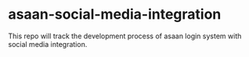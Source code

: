 asaan-social-media-integration
==============================

This repo will track the development process of asaan login system with social media integration.
